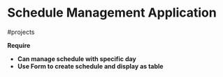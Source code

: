 # Schedule Management Application
#projects 

**Require**
- **Can manage schedule with specific day**
- **Use Form to create schedule and display as table**